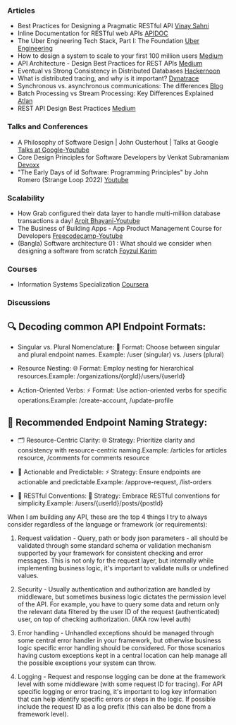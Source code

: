 ### Articles

- Best Practices for Designing a Pragmatic RESTful API [Vinay Sahni](https://www.vinaysahni.com/best-practices-for-a-pragmatic-restful-api)
- Inline Documentation for RESTful web APIs [APIDOC](https://apidocjs.com/)
- The Uber Engineering Tech Stack, Part I: The Foundation [Uber Engineering](https://www.uber.com/en-BD/blog/tech-stack-part-one-foundation/)
- How to design a system to scale to your first 100 million users [Medium](https://levelup.gitconnected.com/how-to-design-a-system-to-scale-to-your-first-100-million-users-4450a2f9703d)
- API Architecture - Design Best Practices for REST APIs [Medium](https://blog.wahab2.com/api-architecture-best-practices-for-designing-rest-apis-bf907025f5f)
- Eventual vs Strong Consistency in Distributed Databases [Hackernoon](https://hackernoon.com/eventual-vs-strong-consistency-in-distributed-databases-282fdad37cf7)
- What is distributed tracing, and why is it important? [Dynatrace](https://www.dynatrace.com/news/blog/what-is-distributed-tracing/)
- Synchronous vs. asynchronous communications: The differences [Blog](https://www.techtarget.com/searchapparchitecture/tip/Synchronous-vs-asynchronous-communication-The-differences)
- Batch Processing vs Stream Processing: Key Differences Explained [Atlan](https://atlan.com/batch-processing-vs-stream-processing/)
- REST API Design Best Practices [Medium](https://medium.com/@techworldwithmilan/rest-api-design-best-practices-2eb5e749d428)

### Talks and Conferences

- A Philosophy of Software Design | John Ousterhout | Talks at Google [Talks at Google-Youtube](https://youtu.be/bmSAYlu0NcY?si=tyQR_eZUeXxjO2SL)
- Core Design Principles for Software Developers by Venkat Subramaniam [Devoxx](https://youtu.be/llGgO74uXMI?si=cYodM4ODVT7vdIvK)
- "The Early Days of id Software: Programming Principles" by John Romero (Strange Loop 2022) [Youtube](https://youtu.be/IzqdZAYcwfY?si=nA-m4ztXdeeGwfxD)

### Scalability
- How Grab configured their data layer to handle multi-million database transactions a day! [Arpit Bhayani-Youtube](https://youtu.be/KeV4erIm47o?si=wPuz0yO9sMgtbbm6)
- The Business of Building Apps - App Product Management Course for Developers [Freecodecamp-Youtube](https://youtu.be/poLzjLt2yqU?si=-0r2Fbk81HcIY4_u)
- (Bangla) Software architecture 01 : What should we consider when designing a software from scratch [Foyzul Karim](https://youtu.be/HDEWoUcHCqA?si=t_vjingKHp8zqi_n)

### Courses
- Information​ ​Systems Specialization [Coursera](https://www.coursera.org/specializations/information-systems)


### Discussions

🔍 Decoding common API Endpoint Formats:
--------------------------------------------- 
- Singular vs. Plural Nomenclature:
🚀 Format: Choose between singular and plural endpoint names. Example: /user (singular) vs. /users (plural)

- Resource Nesting:
🌐 Format: Employ nesting for hierarchical resources.Example: /organizations/{orgId}/users/{userId}

- Action-Oriented Verbs:
⚡ Format: Use action-oriented verbs for specific operations.Example: /create-account, /update-profile

🌟 Recommended Endpoint Naming Strategy:
----------------------------------------------
- 🗂️ Resource-Centric Clarity:
🌐 Strategy: Prioritize clarity and consistency with resource-centric naming.Example: /articles for articles resource, /comments for comments resource

- 🚀 Actionable and Predictable:
⚡ Strategy: Ensure endpoints are actionable and predictable.Example: /approve-request, /list-orders

- 🎯 RESTful Conventions:
📄 Strategy: Embrace RESTful conventions for simplicity.Example: /users/{userId}/posts/{postId}


When I am building any API, these are the top 4 things I try to always consider regardless of the language or framework (or requirements):

1. Request validation - Query, path or body json parameters - all should be validated through some standard schema or validation mechanism supported by your framework for consistent checking and error messages. This is not only for the request layer, but internally while implementing business logic, it's important to validate nulls or undefined values.

2. Security - Usually authentication and authorization are handled by middleware, but sometimes business logic dictates the permission level of the API. For example, you have to query some data and return only the relevant data filtered by the user ID of the request (authenticated) user, on top of checking authorization. (AKA row level auth)

3. Error handling - Unhandled exceptions should be managed through some central error handler in your framework, but otherwise business logic specific error handling should be considered. For those scenarios having custom exceptions kept in a central location can help manage all the possible exceptions your system can throw. 

4. Logging - Request and response logging can be done at the framework level with some middleware (with some request ID for tracing). For API specific logging or error tracing, it's important to log key information that can help identify specific errors or steps in the logic. If possible include the request ID as a log prefix (this can also be done from a framework level).